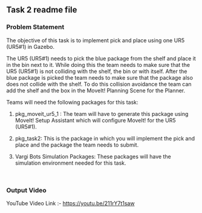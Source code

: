 ## Task 2 readme file

### Problem Statement
The objective of this task is to implement pick and place using one UR5 (UR5#1) in Gazebo.

The UR5 (UR5#1) needs to pick the blue package from the shelf and place it in the bin next to it.
While doing this the team needs to make sure that the UR5 (UR5#1) is not colliding with the shelf, the bin or with itself.
After the blue package is picked the team needs to make sure that the package also does not collide with the shelf.
To do this collision avoidance the team can add the shelf and the box in the MoveIt! Planning Scene for the Planner.

Teams will need the following packages for this task:

1. pkg_moveit_ur5_1 : The team will have to generate this package using MoveIt! Setup Assistant which will configure MoveIt! for the UR5 (UR5#1).

2. pkg_task2: This is the package in which you will implement the pick and place and the package the team needs to submit.

3. Vargi Bots Simulation Packages: These packages will have the simulation environment needed for this task.
<br>

### Output Video

YouTube Video Link :- https://youtu.be/211rY7t1saw
